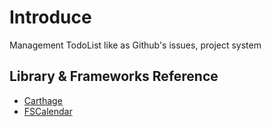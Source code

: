 # Introduce

Management TodoList like as Github's issues, project system


## Library & Frameworks Reference

- [Carthage](https://www.google.com/search?client=safari&rls=en&q=carthage&ie=UTF-8&oe=UTF-8) 
- [FSCalendar](https://github.com/WenchaoD/FSCalendar)
